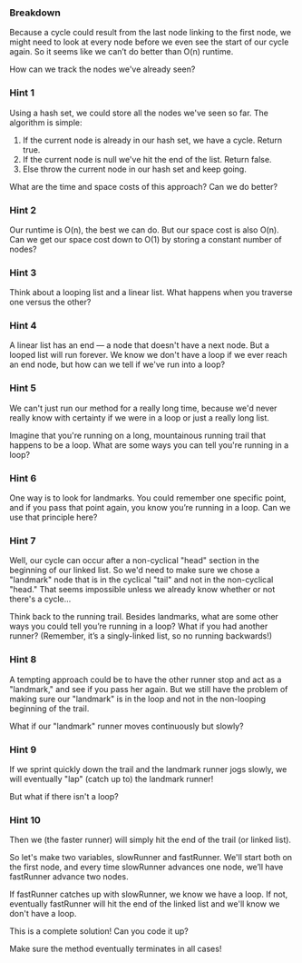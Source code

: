 ### Breakdown

Because a cycle could result from the last node linking to the first node, we might need to look at 
every node before we even see the start of our cycle again. So it seems like we can’t do better than O(n) 
runtime.

How can we track the nodes we've already seen?

### Hint 1

Using a hash set, we could store all the nodes we've seen so far. The algorithm is simple:

1. If the current node is already in our hash set, we have a cycle. Return true.
2. If the current node is null we've hit the end of the list. Return false.
3. Else throw the current node in our hash set and keep going.

What are the time and space costs of this approach? Can we do better?

### Hint 2

Our runtime is O(n), the best we can do. But our space cost is also O(n). Can we get our space cost down 
to O(1) by storing a constant number of nodes?

### Hint 3

Think about a looping list and a linear list. What happens when you traverse one versus the other?

### Hint 4

A linear list has an end — a node that doesn't have a next node. But a looped list will run forever. We 
know we don't have a loop if we ever reach an end node, but how can we tell if we've run into a loop?

### Hint 5

We can't just run our method for a really long time, because we'd never really know with certainty if we 
were in a loop or just a really long list.

Imagine that you're running on a long, mountainous running trail that happens to be a loop. What are some 
ways you can tell you're running in a loop?

### Hint 6

One way is to look for landmarks. You could remember one specific point, and if you pass that point 
again, you know you’re running in a loop. Can we use that principle here?

### Hint 7

Well, our cycle can occur after a non-cyclical "head" section in the beginning of our linked list. So 
we'd need to make sure we chose a "landmark" node that is in the cyclical "tail" and not in the 
non-cyclical "head." That seems impossible unless we already know whether or not there's a cycle...

Think back to the running trail. Besides landmarks, what are some other ways you could tell you’re 
running in a loop? What if you had another runner? (Remember, it’s a singly-linked list, so no running 
backwards!)

### Hint 8

A tempting approach could be to have the other runner stop and act as a "landmark," and see if you pass 
her again. But we still have the problem of making sure our "landmark" is in the loop and not in the 
non-looping beginning of the trail.

What if our "landmark" runner moves continuously but slowly?

### Hint 9

If we sprint quickly down the trail and the landmark runner jogs slowly, we will eventually "lap" (catch 
up to) the landmark runner!

But what if there isn't a loop?

### Hint 10

Then we (the faster runner) will simply hit the end of the trail (or linked list).

So let's make two variables, slowRunner and fastRunner. We'll start both on the first node, and every 
time slowRunner advances one node, we’ll have fastRunner advance two nodes.

If fastRunner catches up with slowRunner, we know we have a loop. If not, eventually fastRunner will hit 
the end of the linked list and we'll know we don't have a loop.

This is a complete solution! Can you code it up?

Make sure the method eventually terminates in all cases!
